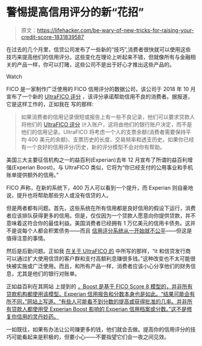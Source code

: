 # 警惕提高信用评分的新“花招”

> 原文：<https://lifehacker.com/be-wary-of-new-tricks-for-raising-your-credit-score-1831839587>

在过去的几个月里，信贷公司发布了一些新的“技巧”,消费者很快就可以使用这些技巧来提高他们的信用评分。这些变化在理论上听起来不错，但就像所有与金融相关的产品一样，你可以打赌，这些公司不是出于好心才推出这些产品的。

Watch

FICO 是一家制作广泛使用的 FICO 信用评分的数据公司，该公司于 2018 年 10 月宣布了一个新的 [UltraFICO 评分](https://twocents.lifehacker.com/heres-how-the-new-ultrafico-credit-score-will-work-1829909471) ，该评分承诺帮助信用不良的消费者。据报道，它是这样工作的，正如我在 写的那样:

> 如果消费者的信用记录很短或报告上有一些不良记录，他们可以要求贷款人将他们的 [UltraFICO 评分](https://www.fico.com/ultrafico/) 计入账户，这将由他们的银行账户决定，而不是他们的信用记录。UltraFICO 将考虑一个人的支票余额(消费者需要保持平均 400 美元的余额)、支票历史的长度、交易频率和透支历史。如果你已经有一个良好的信用评分/历史，新的评分模型不会对你有帮助。

美国三大主要征信机构之一的益百利(Experian)去年 12 月宣布了所谓的益百利增强(Experian Boost)，与 UltraFICO 类似，它将为“你已经支付的公用事业和手机账单提供额外的信用。”

FICO 声称，在新的系统下，400 万人可以看到一个提升，而 Experian 则自豪地说，提升也将帮助那些穷人或没有信贷的人。

但是两者都有问题。首先，这些系统在所有信用都是良好信用的假设下运行，消费者应该排队获得更多的信用。但是，仅仅因为一个贷款人愿意向你提供贷款，并不意味着这符合你的最佳利益。美国消费者已经拥有 1 万亿美元的信用卡债务。这并不是说每个人都会积累债务——而且 [信用评分系统从一开始就不公平](https://twocents.lifehacker.com/there-is-no-good-faith-when-it-comes-to-your-credit-sco-1822636556)——但这是值得注意的事情。

然后是后勤问题。正如我 [在关于 UltraFICO 的](https://twocents.lifehacker.com/dont-get-too-excited-about-the-new-ultrafico-credit-sco-1829963998#_ga=2.86245339.255127120.1547475296-1723114163.1524514905) 中所写的那样，“it 和信贷发行商可以通过扩大使用信贷的客户群和支付高额利息赚很多钱。”这种改变也不太可能很快被实施或广泛使用。而且，和所有产品一样，消费者应该小心分享他们的财务信息，尤其是他们的银行对账单。

正如益百利在其网站 上提到的 [，Boost 是基于 FICO Score 8 模型的，并非所有贷款机构都使用该模型。Experian 信用报告和分数本身也是如此。“结果可能会有所不同，”网站上写道。“有些人可能看不到分数的提高或获得批准的几率。并非所有贷款人都使用受 Experian Boost 影响的 Experian 信用档案或分数。”这不是修复你信用的灵丹妙药。](https://www.experian.com/consumer-products/credit-score.html)

一如既往，如果有办法让公司赚更多的钱，他们就会去做。提高你的信用评分的技巧可能看起来是积极的，但要小心——不要指望它们会一夜之间见效。
